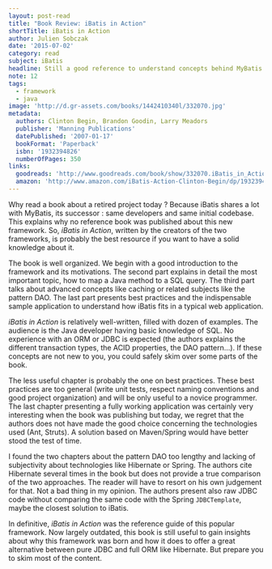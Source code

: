 ```yaml
---
layout: post-read
title: "Book Review: iBatis in Action"
shortTitle: iBatis in Action
author: Julien Sobczak
date: '2015-07-02'
category: read
subject: iBatis
headline: Still a good reference to understand concepts behind MyBatis.
note: 12
tags:
  - framework
  - java
image: 'http://d.gr-assets.com/books/1442410340l/332070.jpg'
metadata:
  authors: Clinton Begin, Brandon Goodin, Larry Meadors
  publisher: 'Manning Publications'
  datePublished: '2007-01-17'
  bookFormat: 'Paperback'
  isbn: '1932394826'
  numberOfPages: 350
links:
  goodreads: 'http://www.goodreads.com/book/show/332070.iBatis_in_Action'
  amazon: 'http://www.amazon.com/iBatis-Action-Clinton-Begin/dp/1932394826/'
---
```


Why read a book about a retired project today ? Because iBatis shares a lot with MyBatis, its successor : same developers and same initial codebase. This explains why no reference book was published about this new framework. So, *iBatis in Action*, written by the creators of the two frameworks, is probably the best resource if you want to have a solid knowledge about it.

The book is well organized. We begin with a good introduction to the framework and its motivations. The second part explains in detail the most important topic, how to map a Java method to a SQL query. The third part talks about advanced concepts like caching or related subjects like the pattern DAO. The last part presents best practices and the indispensable sample application to understand how iBatis fits in a typical web application.

*iBatis in Action* is relatively well-written, filled with dozen of examples. The audience is the Java developer having basic knowledge of SQL. No experience with an ORM or JDBC is expected (the authors explains the different transaction types, the ACID properties, the DAO pattern...). If these concepts are not new to you, you could safely skim over some parts of the book.

The less useful chapter is probably the one on best practices. These best practices are too general (write unit tests, respect naming conventions and good project organization) and will be only useful to a novice programmer. The last chapter presenting a fully working application was certainly very interesting when the book was publishing but today, we regret that the authors does not have made the good choice concerning the technologies used (Ant, Struts). A solution based on Maven/Spring would have better stood the test of time.

I found the two chapters about the pattern DAO too lengthy and lacking of subjectivity about technologies like Hibernate or Spring. The authors cite Hibernate several times in the book but does not provide a true comparison of the two approaches. The reader will have to resort on his own judgement for that. Not a bad thing in my opinion. The authors present also raw JDBC code without comparing the same code with the Spring `JDBCTemplate`, maybe the closest solution to iBatis.

In definitive, *iBatis in Action* was the reference guide of this popular framework. Now largely outdated, this book is still useful to gain insights about why this framework was born and how it does to offer a great alternative between pure JDBC and full ORM like Hibernate. But prepare you to skim most of the content.

